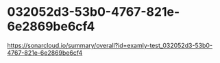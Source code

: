# 032052d3-53b0-4767-821e-6e2869be6cf4
https://sonarcloud.io/summary/overall?id=examly-test_032052d3-53b0-4767-821e-6e2869be6cf4
